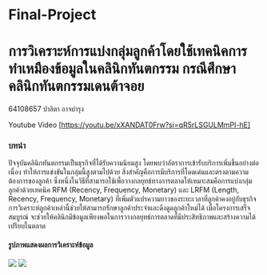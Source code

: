 # Final-Project
<h1>การวิเคราะห์การแบ่งกลุ่มลูกค้าโดยใช้เทคนิคการทำเหมืองข้อมูลในคลินิกทันตกรรม กรณีศึกษา คลินิกทันตกรรมเดนต้าจอย </h1>

<p>64108657 ปาลิตา อาจบำรุง</p> 
 
Youtube Video [https://youtu.be/xXANDAT0Frw?si=qR5rLSGULMmPI-hE]
<h3>บทนำ</h3>
<p>ปัจจุบันคลินิกทันตกรรมเป็นธุรกิจที่ได้รับความนิยมสูง โดยพบว่าอัตราการเข้ารับบริการเพิ่มขึ้นอย่างต่อเนื่อง ทำให้การแข่งขันในกลุ่มนี้สูงตามไปด้วย สิ่งสำคัญคือการมีบริการที่โดดเด่นและตรงตามความต้องการของลูกค้า ซึ่งหนึ่งในวิธีที่สามารถใช้เพื่อวางกลยุทธ์ทางการตลาดให้เหมาะสมคือการแบ่งกลุ่มลูกค้าด้วยเทคนิค RFM (Recency, Frequency, Monetary) และ LRFM (Length, Recency, Frequency, Monetary) ที่เพิ่มตัวแปรความยาวของระยะเวลาที่ลูกค้าคงอยู่กับธุรกิจ การวิเคราะห์ลูกค้าเหล่านี้ช่วยให้สามารถรักษาลูกค้าประจำและดึงดูดลูกค้าใหม่ได้ เมื่อโครงการเสร็จสมบูรณ์ จะช่วยให้คลินิกมีข้อมูลเพียงพอในการวางกลยุทธ์การตลาดที่มีประสิทธิภาพและสร้างความได้เปรียบในตลาด</p>

<h4>รูปภาพแสดงผลการวิเคราะห์ข้อมูล</h4>
<img src=https://github.com/ffixxpp/Final-Project/blob/main/%E0%B8%AA%E0%B8%96%E0%B8%B2%E0%B8%9B%E0%B8%B1%E0%B8%95%E0%B8%A2%E0%B8%81%E0%B8%A3%E0%B8%A3%E0%B8%A1%E0%B8%A3%E0%B8%B0%E0%B8%9A%E0%B8%9A.png>
<img src=
<img src=










